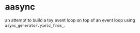 # aasync

an attempt to build a toy event loop on top of an event loop using `async_generator.yield_from_`.
